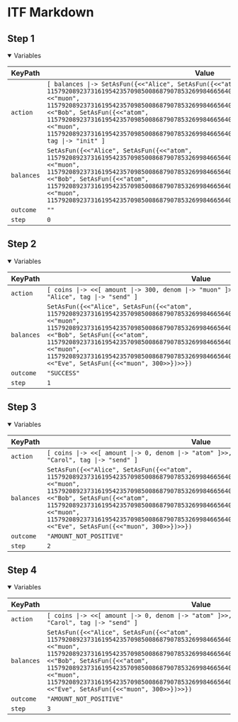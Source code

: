 # ITF Markdown

## Step 1

<details open>

<summary>Variables</summary>


|KeyPath|Value|
|-|-|
|`action`|`[ balances \|-> SetAsFun({<<"Alice", SetAsFun({<<"atom", 115792089237316195423570985008687907853269984665640564039457584007913129639935>>, <<"muon", 115792089237316195423570985008687907853269984665640564039457584007913129639935>>})>>, <<"Bob", SetAsFun({<<"atom", 115792089237316195423570985008687907853269984665640564039457584007913129639935>>, <<"muon", 115792089237316195423570985008687907853269984665640564039457584007913129639935>>})>>}), tag \|-> "init" ]`|
|`balances`|`SetAsFun({<<"Alice", SetAsFun({<<"atom", 115792089237316195423570985008687907853269984665640564039457584007913129639935>>, <<"muon", 115792089237316195423570985008687907853269984665640564039457584007913129639935>>})>>, <<"Bob", SetAsFun({<<"atom", 115792089237316195423570985008687907853269984665640564039457584007913129639935>>, <<"muon", 115792089237316195423570985008687907853269984665640564039457584007913129639935>>})>>})`|
|`outcome`|`""`|
|`step`|`0`|


</details>

## Step 2

<details open>

<summary>Variables</summary>


|KeyPath|Value|
|-|-|
|`action`|`[ coins \|-> <<[ amount \|-> 300, denom \|-> "muon" ]>>, receiver \|-> "Eve", sender \|-> "Alice", tag \|-> "send" ]`|
|`balances`|`SetAsFun({<<"Alice", SetAsFun({<<"atom", 115792089237316195423570985008687907853269984665640564039457584007913129639935>>, <<"muon", 115792089237316195423570985008687907853269984665640564039457584007913129639635>>})>>, <<"Bob", SetAsFun({<<"atom", 115792089237316195423570985008687907853269984665640564039457584007913129639935>>, <<"muon", 115792089237316195423570985008687907853269984665640564039457584007913129639935>>})>>, <<"Eve", SetAsFun({<<"muon", 300>>})>>})`|
|`outcome`|`"SUCCESS"`|
|`step`|`1`|


</details>

## Step 3

<details open>

<summary>Variables</summary>


|KeyPath|Value|
|-|-|
|`action`|`[ coins \|-> <<[ amount \|-> 0, denom \|-> "atom" ]>>, receiver \|-> "Carol", sender \|-> "Carol", tag \|-> "send" ]`|
|`balances`|`SetAsFun({<<"Alice", SetAsFun({<<"atom", 115792089237316195423570985008687907853269984665640564039457584007913129639935>>, <<"muon", 115792089237316195423570985008687907853269984665640564039457584007913129639635>>})>>, <<"Bob", SetAsFun({<<"atom", 115792089237316195423570985008687907853269984665640564039457584007913129639935>>, <<"muon", 115792089237316195423570985008687907853269984665640564039457584007913129639935>>})>>, <<"Eve", SetAsFun({<<"muon", 300>>})>>})`|
|`outcome`|`"AMOUNT_NOT_POSITIVE"`|
|`step`|`2`|


</details>

## Step 4

<details open>

<summary>Variables</summary>


|KeyPath|Value|
|-|-|
|`action`|`[ coins \|-> <<[ amount \|-> 0, denom \|-> "atom" ]>>, receiver \|-> "Carol", sender \|-> "Carol", tag \|-> "send" ]`|
|`balances`|`SetAsFun({<<"Alice", SetAsFun({<<"atom", 115792089237316195423570985008687907853269984665640564039457584007913129639935>>, <<"muon", 115792089237316195423570985008687907853269984665640564039457584007913129639635>>})>>, <<"Bob", SetAsFun({<<"atom", 115792089237316195423570985008687907853269984665640564039457584007913129639935>>, <<"muon", 115792089237316195423570985008687907853269984665640564039457584007913129639935>>})>>, <<"Eve", SetAsFun({<<"muon", 300>>})>>})`|
|`outcome`|`"AMOUNT_NOT_POSITIVE"`|
|`step`|`3`|


</details>


